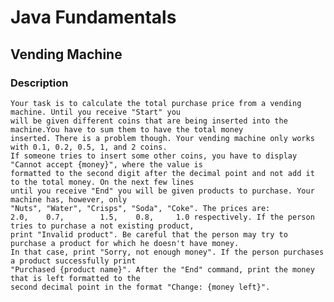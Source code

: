 # Java Fundamentals

## Vending Machine

### Description
    Your task is to calculate the total purchase price from a vending machine. Until you receive "Start" you 
    will be given different coins that are being inserted into the machine.You have to sum them to have the total money
    inserted. There is a problem though. Your vending machine only works with 0.1, 0.2, 0.5, 1, and 2 coins. 
    If someone tries to insert some other coins, you have to display "Cannot accept {money}", where the value is
    formatted to the second digit after the decimal point and not add it to the total money. On the next few lines 
    until you receive "End" you will be given products to purchase. Your machine has, however, only
    "Nuts", "Water", "Crisps", "Soda", "Coke". The prices are:
    2.0,    0.7,        1.5,    0.8,     1.0 respectively. If the person tries to purchase a not existing product,
    print "Invalid product". Be careful that the person may try to purchase a product for which he doesn't have money.
    In that case, print "Sorry, not enough money". If the person purchases a product successfully print 
    "Purchased {product name}". After the "End" command, print the money that is left formatted to the 
    second decimal point in the format "Change: {money left}".